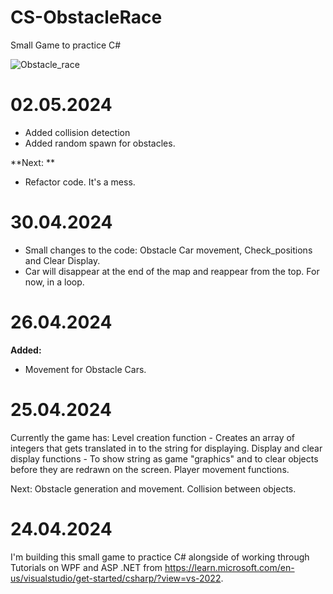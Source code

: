 # CS-ObstacleRace
Small Game to practice C#

![Obstacle_race](https://github.com/ak-fishbarc/CS-ObstacleRace/assets/60137170/4cea0371-0501-494c-a461-647b60e97ab0)

# 02.05.2024
- Added collision detection
- Added random spawn for obstacles.

**Next: **
- Refactor code. It's a mess.

# 30.04.2024
- Small changes to the code: Obstacle Car movement, Check_positions and Clear Display.
- Car will disappear at the end of the map and reappear from the top. For now, in a loop.

# 26.04.2024
**Added:**
- Movement for Obstacle Cars.

# 25.04.2024
Currently the game has:
Level creation function - Creates an array of integers that gets translated in to the string for displaying.
Display and clear display functions - To show string as game "graphics" and to clear objects before they are redrawn on the screen.
Player movement functions.

Next:
Obstacle generation and movement.
Collision between objects.

# 24.04.2024
I'm building this small game to practice C# alongside of working through Tutorials on WPF and ASP .NET from https://learn.microsoft.com/en-us/visualstudio/get-started/csharp/?view=vs-2022.
